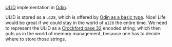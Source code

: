 [ULID](https://github.com/ulid/spec) implementation in [Odin](https://odin-lang.org/).

ULID is stored as a `u128`, which is offered by [Odin as a basic type](https://odin-lang.org/docs/overview/#basic-types). Nice!
Life would be great if we could stay in the world of `u128` the entire
time. We need to represent the ULID as a [Crockford base 32](http://www.crockford.com/base32.html)
encoded string, which then puts us in the world of memory management,
because one has to decide where to store those strings.
